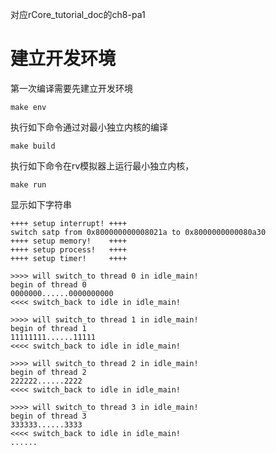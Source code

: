 对应rCore_tutorial_doc的ch8-pa1

# 建立开发环境
第一次编译需要先建立开发环境
```
make env
```

执行如下命令通过对最小独立内核的编译
```
make build
```

执行如下命令在rv模拟器上运行最小独立内核，
```
make run
```
显示如下字符串
```
++++ setup interrupt! ++++
switch satp from 0x800000000008021a to 0x8000000000080a30
++++ setup memory!    ++++
++++ setup process!   ++++
++++ setup timer!     ++++

>>>> will switch_to thread 0 in idle_main!
begin of thread 0
0000000......0000000000
<<<< switch_back to idle in idle_main!

>>>> will switch_to thread 1 in idle_main!
begin of thread 1
11111111......11111
<<<< switch_back to idle in idle_main!

>>>> will switch_to thread 2 in idle_main!
begin of thread 2
222222......2222
<<<< switch_back to idle in idle_main!

>>>> will switch_to thread 3 in idle_main!
begin of thread 3
333333......3333
<<<< switch_back to idle in idle_main!
......
```
